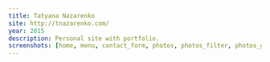 ```yaml
--- 
title: Tatyana Nazarenko
site: http://tnazarenko.com/
year: 2015
description: Personal site with portfolio.
screenshots: [home, menu, contact_form, photos, photos_filter, photos_gallery]
---
```


